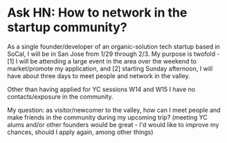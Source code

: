 # Ask HN: How to network in the startup community?

As a single founder&#x2F;developer of an organic-solution tech startup based in SoCal, I will be in San Jose from 1&#x2F;29 through 2&#x2F;3. My purpose is twofold - [1] I will be attending a large event in the area over the weekend to market&#x2F;promote my application, and [2] starting Sunday afternoon, I will have about three days to meet people and network in the valley.<p>Other than having applied for YC sessions W14 and W15 I have no contacts&#x2F;exposure in the community.<p>My question: as visitor&#x2F;newcomer to the valley, how can I meet people and make friends in the community during my upcoming trip? (meeting YC alums and&#x2F;or other founders would be great - I&#x27;d would like to improve my chances, should I apply again, among other things)
